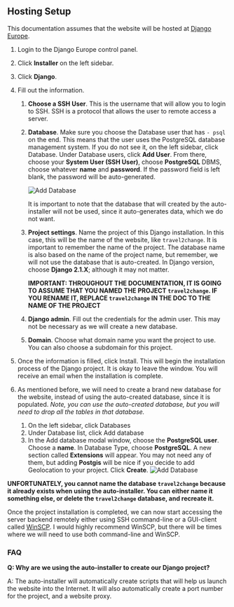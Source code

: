 ## Hosting Setup

This documentation assumes that the website will be hosted at [Django Europe](https://www.djangoeurope.com). 

1. Login to the Django Europe control panel.

2. Click **Installer** on the left sidebar.

3. Click **Django**.

4. Fill out the information.

   1. **Choose a SSH User**. This is the username that will allow you to login to SSH. SSH is a protocol that allows the user to remote access a server. 

   2. **Database**. Make sure you choose the Database user that has `- psql` on the end. This means that the user uses the PostgreSQL database management system. If you do not see it, on the left sidebar, click Database. Under Database users, click **Add User**. From there, choose your **System User (SSH User)**, choose **PostgreSQL** DBMS, choose whatever **name** and **password**. If the password field is left blank, the password will be auto-generated.

      ![Add Database](https://i.imgur.com/ZgD7UTb.png)

      It is important to note that the database that will created by the auto-installer will not be used, since it auto-generates data, which we do not want.

   3. **Project settings**. Name the project of this Django installation. In this case, this will be the name of the website, like `travel2change`. It is important to remember the name of the project. The database name is also based on the name of the project name, but remember, we will not use the database that is auto-created. In Django version, choose **Django 2.1.X**; although it may not matter.

      **IMPORTANT: THROUGHOUT THE DOCUMENTATION, IT IS GOING TO ASSUME THAT YOU NAMED THE PROJECT `travel2change`. IF YOU RENAME IT, REPLACE `travel2change` IN THE DOC TO THE NAME OF THE PROJECT**

   4. **Django admin**. Fill out the credentials for the admin user. This may not be necessary as we will create a new database. 

   5. **Domain**. Choose what domain name you want the project to use. You can also choose a subdomain for this project.

5. Once the information is filled, click Install. This will begin the installation process of the Django project. It is okay to leave the window. You will receive an email when the installation is complete.

6. As mentioned before, we will need to create a brand new database for the website, instead of using the auto-created database, since it is populated. *Note, you can use the auto-created database, but you will need to drop all the tables in that database.* 

   1. On the left sidebar, click Databases
   2. Under Database list, click Add database
   3. In the Add database modal window, choose the **PostgreSQL user**. Choose a **name**. In Database Type, choose **PostgreSQL**. A new section called **Extensions** will appear. You may not need any of them, but adding **Postgis** will be nice if you decide to add Geolocation to your project. Click **Create**.
      ![Add Database](<https://i.imgur.com/ZgD7UTb.png>)

**UNFORTUNATELY, you cannot name the database `travel2change` because it already exists when using the auto-installer. You can either name it something else, or delete the `travel2change` database, and recreate it.**

Once the project installation is completed, we can now start accessing the server backend remotely either using SSH command-line or a GUI-client called [WinSCP](https://winscp.net/eng/index.php). I would highly recommend WinSCP, but there will be times where we will need to use both command-line and WinSCP. 

### FAQ

**Q: Why are we using the auto-installer to create our Django project?**

A: The auto-installer will automatically create scripts that will help us launch the website into the Internet. It will also automatically create a port number for the project, and a website proxy.
